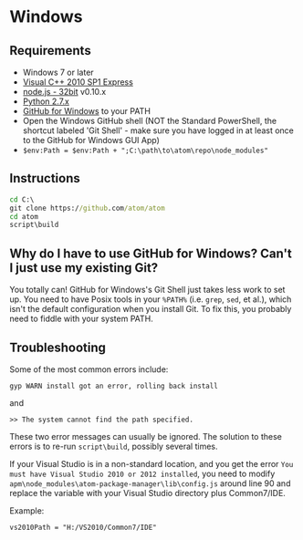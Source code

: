# Windows

## Requirements

  * Windows 7 or later
  * [Visual C++ 2010 SP1 Express](http://www.visualstudio.com/en-us/downloads/download-visual-studio-vs#DownloadFamilies_4)
  * [node.js - 32bit](http://nodejs.org/download/) v0.10.x
  * [Python 2.7.x](http://www.python.org/download/)
  * [GitHub for Windows](http://windows.github.com/)
    to your PATH
  * Open the Windows GitHub shell (NOT the Standard PowerShell, the shortcut labeled 'Git Shell' - make sure you have logged in at least once to the GitHub for Windows GUI App)
  * `$env:Path = $env:Path + ";C:\path\to\atom\repo\node_modules"`

## Instructions

  ```bat
  cd C:\
  git clone https://github.com/atom/atom
  cd atom
  script\build
  ```

## Why do I have to use GitHub for Windows? Can't I just use my existing Git?

You totally can! GitHub for Windows's Git Shell just takes less work to set up. You need to have Posix tools in your `%PATH%` (i.e. `grep`, `sed`, et al.), which isn't the default configuration when you install Git. To fix this, you probably need to fiddle with your system PATH.

## Troubleshooting

Some of the most common errors include:

    gyp WARN install got an error, rolling back install
and

    >> The system cannot find the path specified.

These two error messages can usually be ignored. The solution to these errors is to re-run `script\build`, possibly several times.

If your Visual Studio is in a non-standard location, and you get the error `You must have Visual Studio 2010 or 2012 installed`, you need to modify `apm\node_modules\atom-package-manager\lib\config.js` around line 90 and replace the variable with your Visual Studio directory plus Common7/IDE.

Example:

    vs2010Path = "H:/VS2010/Common7/IDE"
